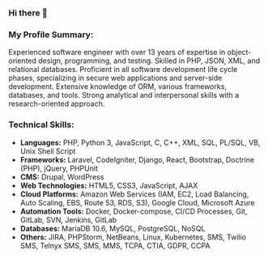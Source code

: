 ### Hi there 👋

### My Profile Summary:
Experienced software engineer with over 13 years of expertise in object-oriented design, programming, and testing. Skilled in PHP, JSON, XML, and relational databases. Proficient in all software development life cycle phases, specializing in secure web applications and server-side development. Extensive knowledge of ORM, various frameworks, databases, and tools. Strong analytical and interpersonal skills with a research-oriented approach.                                                 

### Technical Skills:

- **Languages:** PHP, Python 3, JavaScript, C, C++, XML, SQL, PL/SQL, VB, Unix Shell Script
- **Frameworks:** Laravel, CodeIgniter, Django, React, Bootstrap, Doctrine (PHP), jQuery, PHPUnit
- **CMS:** Drupal, WordPress
- **Web Technologies:** HTML5, CSS3, JavaScript, AJAX
- **Cloud Platforms:** Amazon Web Services (IAM, EC2, Load Balancing, Auto Scaling, EBS, Route 53, RDS, S3), Google Cloud, Microsoft Azure 
- **Automation Tools:** Docker, Docker-compose, CI/CD Processes, Git, GitLab, SVN, Jenkins, GitLab
- **Databases:** MariaDB 10.6, MySQL, PostgreSQL, NoSQL
- **Others:** JIRA, PHPStorm, NetBeans, Linux, Kubernetes, SMS, Twilio SMS, Telnyx SMS, SMS, MMS, TCPA, CTIA, GDPR, CCPA
